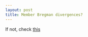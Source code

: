 ```yaml
---
layout: post
title: Member Bregman divergences?
---
```


If not, check [this](http://mark.reid.name/blog/meet-the-bregman-divergences.html)
